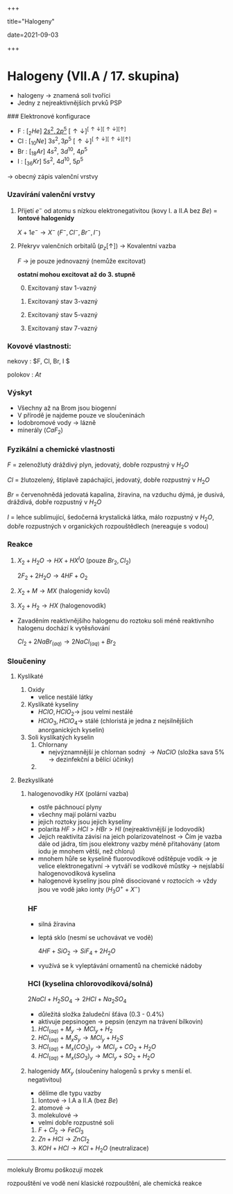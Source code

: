+++

title="Halogeny"

date=2021-09-03

+++

# Halogeny (VII.A / 17. skupina)

- halogeny $\to$ znamená soli tvoříci
- Jedny z nejreaktivnějších prvků PSP

### Elektronové konfigurace

- F : [$_2He$]  <u>$2s^2, 2p^5$</u> $[\uparrow \downarrow]^{[\uparrow \downarrow][\uparrow \downarrow][\uparrow]}$
- Cl : [$_{10}Ne$] $3s^2, 3p^5$ $[\uparrow \downarrow]^{[\uparrow \downarrow][\uparrow \downarrow][\uparrow]}$ 
- Br : [$_{18}Ar$] $4s^2$, $3d^{10}$, $4p^5$
- I : [$_{36}Kr$] $5s^2$, $4d^{10}$, $5p^5$

$\to$ obecný zápis valenční vrstvy

### Uzavírání valenční vrstvy

1. Přijetí $e^-$ od atomu s nízkou elektronegativitou (kovy I. a II.A bez $Be$) = **Iontové halogenidy**

   $X+1e^- \to X^-$ ($F^-, Cl^-, Br^-, I^-$)

2. Překryv valenčních orbitalů ($p_z[\uparrow]$) $\to$ Kovalentní vazba 

   $F$ $\to$ je pouze jednovazný (nemůže excitovat)

   **ostatní mohou excitovat až do 3. stupně**

   0. Excitovaný stav 1-vazný

   1. Excitovaný stav 3-vazný
   2. Excitovaný stav 5-vazný
   3. Excitovaný stav 7-vazný

### Kovové vlastnosti:

nekovy : $F, Cl, Br, I  $

polokov : $At$

### Výskyt

- Všechny až na Brom jsou biogenní
- V přírodě je najdeme pouze ve sloučeninách
- Iodobromové vody $\to$ lázně
- minerály ($CaF_2$)

### Fyzikální a chemické vlastnosti

$F$ = zelenožlutý dráždivý plyn, jedovatý, dobře rozpustný v $H_2O$

$Cl$ = žlutozelený, štiplavě zapáchajíci, jedovatý, dobře rozpustný v $H_2O$

$Br$ = červenohnědá jedovatá kapalina, žíravina, na vzduchu dýmá, je dusivá, dráždivá, dobře rozpustný v $H_2O$

$I$ = lehce sublimující, šedočerná krystalická látka, málo rozpustný v $H_2O$, dobře rozpustných v organických rozpouštědlech (nereaguje s vodou)

### Reakce

1. $X_2 + H_2O \to HX + HX^IO$ (pouze $Br_2, Cl_2$)

   $2F_2 + 2H_2O \to 4HF + O_2$

2. $X_2+M \to MX$ (halogenidy kovů)

3. $X_2 + H_2 \to HX$ (halogenovodík)

- Zavaděním reaktivnějšího halogenu do roztoku soli méně reaktivního halogenu dochází k vytěsňování

  $Cl_2 + 2NaBr_{(aq)} \to 2NaCl_{(aq)} + Br_2$

### Sloučeniny

1. Kyslíkaté

   1. Oxidy
      - velice nestálé látky
   2. Kyslíkaté kyseliny
      - $HClO, HClO_2 \to$ jsou velmi nestálé
      - $HClO_3, HClO_4 \to$ stálé (chloristá je jedna z nejsilnějších anorganických kyselin)
   3. Soli kyslíkatých kyselin
      1. Chlornany
         - nejvýznamnější je chlornan sodný $\to NaClO$ (složka sava 5% $\to$ dezinfekční a bělící účinky)
      2. 

2. Bezkyslíkaté
   1. halogenovodíky $HX$ (polární vazba)
      - ostře páchnoucí plyny
      - všechny mají polární vazbu
      - jejich roztoky jsou jejich kyseliny
      - polarita $HF>HCl>HBr>HI$ (nejreaktivnější je Iodovodík)
      - Jejich reaktivita závisí na jeich polarizovatelnost $\to$ Čím je vazba dále od jádra, tím jsou elektrony vazby méně přitahovány (atom iodu je mnohem větší, než chloru)
      - mnohem hůře se kyselině fluorovodíkové odštěpuje vodík $\to$ je velice elektronegativní $\to$ vytváří se vodíkové můstky $\to$ nejslabší halogenovodíková kyselina
      - halogenové kyseliny jsou plně disociované v roztocích $\to$ vždy jsou ve vodě jako ionty ($H_3O^+ + X^-$)
      
      ### HF
      
      - silná žíravina
      
      - leptá sklo (nesmí se uchovávat ve vodě)
      
        $4HF + SiO_2 \to SiF_4 + 2H_2O$
      
      - využívá se k vyleptávání ornamentů na chemické nádoby
      
      ### HCl (kyselina chlorovodíková/solná)
      
      $2NaCl + H_2SO_4 \to 2HCl + Na_2SO_4$
      
      - důležitá složka žaludeční šťáva (0.3 - 0.4%)
      - aktivuje pepsinogen $\to$ pepsin (enzym na trávení bílkovin)
      
      1. $HCl_{(aq)} + M_y \to MCl_y + H_2$
      2. $HCl_{(aq)} + M_xS_y \to MCl_y + H_2S$
      3. $HCl_{(aq)} + M_x(CO_3)_y \to MCl_y + CO_2 + H_2O$
      4. $HCl_{(aq)} + M_x(SO_3)_y \to MCl_y + SO_2 + H_2O$
      
   2. halogenidy $MX_y$ (sloučeniny halogenů s prvky s menší el. negativitou)

      - dělíme dle typu vazby

      1. Iontové $\to$ I.A a II.A (bez $Be$)
      2. atomové $\to$ 
      3. molekulové $\to$

      - velmi dobře rozpustné soli

      1. $F + Cl_2 \to FeCl_3$
      2. $Zn + HCl \to ZnCl_2$
      3. $KOH + HCl \to KCl + H_2O$ (neutralizace)

      

---



molekuly Bromu poškozují mozek

rozpouštění ve vodě není klasické rozpouštění, ale chemická reakce
